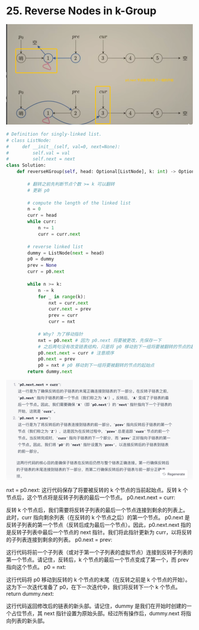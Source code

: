 # 25. Reverse Nodes in k-Group

![Alt text](image-3.png)

``` python
# Definition for singly-linked list.
# class ListNode:
#     def __init__(self, val=0, next=None):
#         self.val = val
#         self.next = next
class Solution:
    def reverseKGroup(self, head: Optional[ListNode], k: int) -> Optional[ListNode]:

        # 翻转之前先判断节点个数 >= k 可以翻转
        # 更新 p0

        # compute the length of the linked list
        n = 0
        curr = head
        while curr:
            n += 1
            curr = curr.next

        # reverse linked list
        dummy = ListNode(next = head)
        p0 = dummy
        prev = None
        curr = p0.next

        while n >= k:
            n -= k
            for _ in range(k):
                nxt = curr.next
                curr.next = prev
                prev = curr
                curr = nxt

            # Why? 为了移动指针
            nxt = p0.next # 因为 p0.next 将要被更改，先保存一下
            # 之后两句没有改变链表结构，只是将 p0 移动到下一组将要被翻转的节点的起始点
            p0.next.next = curr # 注意顺序
            p0.next = prev
            p0 = nxt # p0 移动到下一组将要被翻转的节点的起始点
        return dummy.next
```
![Alt text](image-4.png)

nxt = p0.next:
这行代码保存了将要被反转的 k 个节点的当前起始点。反转 k 个节点后，这个节点将是反转子列表的最后一个节点。
p0.next.next = curr:

反转 k 个节点后，我们需要将反转子列表的最后一个节点连接到剩余的列表上。此时，curr 指向剩余列表（在反转的 k 个节点之后）的第一个节点。
p0.next 是反转子列表的第一个节点（反转后成为最后一个节点）。因此，p0.next.next 指的是反转子列表中最后一个节点的 next 指针。我们将此指针更新为 curr，以将反转的子列表连接到剩余的列表。
p0.next = prev:

这行代码将前一个子列表（或对于第一个子列表的虚拟节点）连接到反转子列表的第一个节点。请记住，反转后，k 个节点的最后一个节点变成了第一个，而 prev 指向这个节点。
p0 = nxt:

这行代码将 p0 移动到反转的 k 个节点的末尾（在反转之前是 k 个节点的开始）。这为下一次迭代准备了 p0，在下一次迭代中，我们将反转下一个 k 个节点。
return dummy.next:

这行代码返回修改后的链表的新头部。请记住，dummy 是我们在开始时创建的一个占位节点，其 next 指针设置为原始头部。经过所有操作后，dummy.next 将指向列表的新头部。